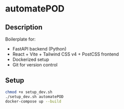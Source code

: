 # automatePOD

## Description
Boilerplate for:
- FastAPI backend (Python)
- React + Vite + Tailwind CSS v4 + PostCSS frontend
- Dockerized setup
- Git for version control

## Setup
```bash
chmod +x setup_dev.sh
./setup_dev.sh automatePOD
docker-compose up --build
```
